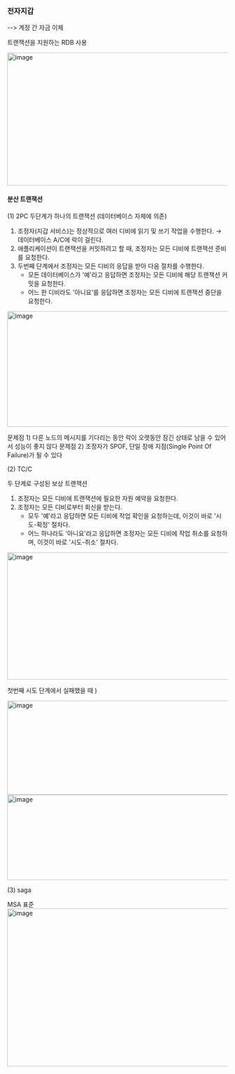 ### 전자지갑

--> 계정 간 자금 이체 

트랜잭션을 지원하는 RDB 사용

<img width="544" height="304" alt="image" src="https://github.com/user-attachments/assets/6b441f5b-070c-4015-b856-5b7aee34442a" />


#### 분산 트랜잭션
(1) 2PC
두단계가 하나의 트랜잭션 (데이터베이스 자체에 의존)


1. 조정자(지갑 서비스)는 정상적으로 여러 디비에 읽기 및 쓰기 작업을 수행한다. → 데이터베이스 A/C에 락이 걸린다.
2. 애플리케이션이 트랜잭션을 커밋하려고 할 때, 조정자는 모든 디비에 트랜잭션 준비를 요청한다.
3. 두번째 단계에서 조정자는 모든 디비의 응답을 받아 다음 절차를 수행한다.
    - 모든 데이터베이스가 '예'라고 응답하면 조정자는 모든 디비에 해당 트랜잭션 커밋을 요청한다.
    - 어느 한 디비라도 '아니요'를 응답하면 조정자는 모든 디비에 트랜잭션 중단을 요청한다.



<img width="777" height="264" alt="image" src="https://github.com/user-attachments/assets/d39bca72-8dbe-4b0c-bdb0-4c48453af3c4" />

문제점 1) 다른 노드의 메시지를 기다리는 동안 락이 오랫동안 잠긴 상태로 남을 수 있어서 성능이 좋지 않다
문제점 2) 조정자가 SPOF, 단일 장애 지점(Single Point Of Failure)가 될 수 있다

(2) TC/C

두 단계로 구성된 보상 트랜잭션

1. 조정자는 모든 디비에 트랜잭션에 필요한 자원 예약을 요청한다.
2. 조정자는 모든 디비로부터 회신을 받는다.
    - 모두 '예'라고 응답하면 모든 디비에 작업 확인을 요청하는데, 이것이 바로 '시도-확정' 절차다.
    - 어느 하나라도 '아니요'라고 응답하면 조정자는 모든 디비에 작업 취소를 요청하며, 이것이 바로 '시도-취소' 절차다.


<img width="727" height="291" alt="image" src="https://github.com/user-attachments/assets/d3ddecc7-619c-4c6e-8434-8f5ce2d21253" />

첫번째 시도 단계에서 실패했을 때 ) 

<img width="737" height="215" alt="image" src="https://github.com/user-attachments/assets/63bbaea7-af4b-4276-ad1d-bcb02a1ec60c" />


<img width="777" height="195" alt="image" src="https://github.com/user-attachments/assets/4c8e8c62-d0e4-4f88-a827-1a6c96c85da7" />



(3) saga 

MSA 표준
<img width="655" height="361" alt="image" src="https://github.com/user-attachments/assets/24429867-2d91-4c0a-82ea-6f0e5931f6da" />
